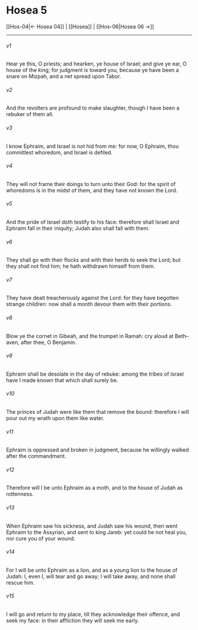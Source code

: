 # Hosea 5

[[Hos-04|← Hosea 04]] | [[Hosea]] | [[Hos-06|Hosea 06 →]]
***

###### v1
Hear ye this, O priests; and hearken, ye house of Israel; and give ye ear, O house of the king; for judgment is toward you, because ye have been a snare on Mizpah, and a net spread upon Tabor.
###### v2
And the revolters are profound to make slaughter, though I have been a rebuker of them all.
###### v3
I know Ephraim, and Israel is not hid from me: for now, O Ephraim, thou committest whoredom, and Israel is defiled.
###### v4
They will not frame their doings to turn unto their God: for the spirit of whoredoms is in the midst of them, and they have not known the Lord.
###### v5
And the pride of Israel doth testify to his face: therefore shall Israel and Ephraim fall in their iniquity; Judah also shall fall with them.
###### v6
They shall go with their flocks and with their herds to seek the Lord; but they shall not find him; he hath withdrawn himself from them.
###### v7
They have dealt treacherously against the Lord: for they have begotten strange children: now shall a month devour them with their portions.
###### v8
Blow ye the cornet in Gibeah, and the trumpet in Ramah: cry aloud at Beth–aven, after thee, O Benjamin.
###### v9
Ephraim shall be desolate in the day of rebuke: among the tribes of Israel have I made known that which shall surely be.
###### v10
The princes of Judah were like them that remove the bound: therefore I will pour out my wrath upon them like water.
###### v11
Ephraim is oppressed and broken in judgment, because he willingly walked after the commandment.
###### v12
Therefore will I be unto Ephraim as a moth, and to the house of Judah as rottenness.
###### v13
When Ephraim saw his sickness, and Judah saw his wound, then went Ephraim to the Assyrian, and sent to king Jareb: yet could he not heal you, nor cure you of your wound.
###### v14
For I will be unto Ephraim as a lion, and as a young lion to the house of Judah: I, even I, will tear and go away; I will take away, and none shall rescue him.
###### v15
I will go and return to my place, till they acknowledge their offence, and seek my face: in their affliction they will seek me early. 
